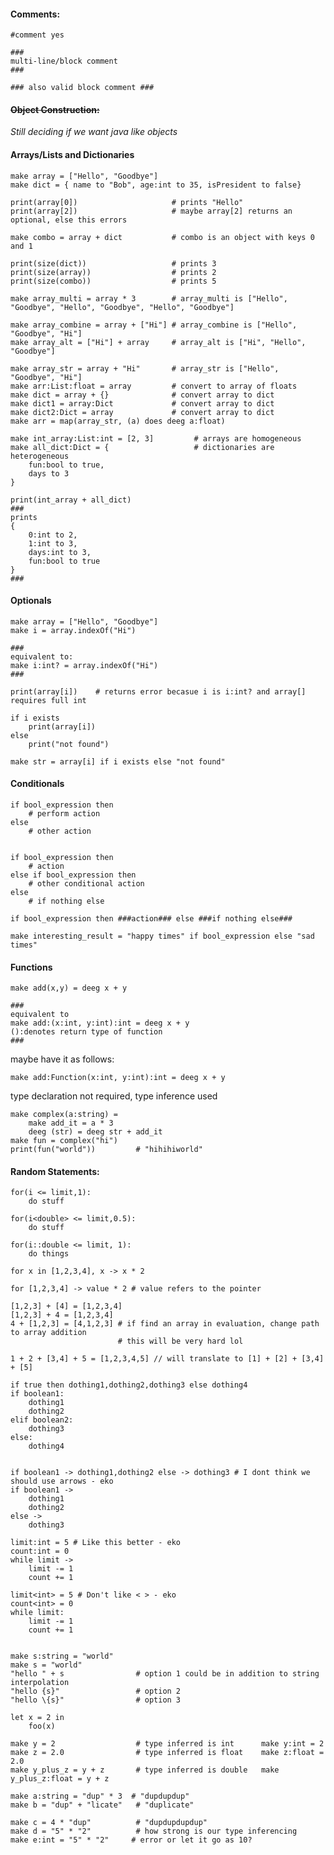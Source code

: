 #### Comments:

    #comment yes

    ###
    multi-line/block comment
    ###

    ### also valid block comment ###

#### ~~Object Construction:~~

_Still deciding if we want java like objects_

<!-- ## ~~Option 1:  value is a keyword referring to construction argument when only have 1~~
                if value is in the constructor, then the object requires one arg
                can set the type of value
                keyword of gives inheritance
                keyword form is like class
                keyword constr is the constructor
                keyword get is equivalent to return 
                head and next are local fields
                head:double is declaring the type of head
                ?= means if value is not defined, head will be set to nil

    form Node ->

        constr ->
            head:double ?= value
            next:Node = Node n

        Get ->
            get head

        Set argument->
            value = argument



        form Tree of Node ->

            constr ->
                head = value:Node

        Main ->

            n:Node = Node 14
            t = Tree n
            t.Set 3
            t.Get

## ~~Option 2:~~

    class Node argument:

        Node:
            head = argument

        Get_head:
            return head

        Set_head argument:
            head = argument

    class Binary_tree of Node argument<Node>:

        Binary_tree:
            head = argument
            left = new Tree l
            right = new Tree r
        
    Main:

    n1<Node> = new Node 3
    n2 = new Node 14
    b_t = new Binary_tree n2
    n.Set_head 15
    n.Get

## ~~Option 3:~~
    
    form Node:
        
        constr:
            head:double ?= value
            next:Node = Node n

        Get:
            get head

        Set argument:
            value = argument

        form Tree of Node:
            constr:
                head = value:Node

        Main:
            n:Node = Node 14
            t = Tree n
            t.Set 3
            t.Get -->

#### Arrays/Lists and Dictionaries

    make array = ["Hello", "Goodbye"]
    make dict = { name to "Bob", age:int to 35, isPresident to false}

    print(array[0])                     # prints "Hello"
    print(array[2])                     # maybe array[2] returns an optional, else this errors

    make combo = array + dict           # combo is an object with keys 0 and 1

    print(size(dict))                   # prints 3
    print(size(array))                  # prints 2
    print(size(combo))                  # prints 5

    make array_multi = array * 3        # array_multi is ["Hello", "Goodbye", "Hello", "Goodbye", "Hello", "Goodbye"]

    make array_combine = array + ["Hi"] # array_combine is ["Hello", "Goodbye", "Hi"]
    make array_alt = ["Hi"] + array     # array_alt is ["Hi", "Hello", "Goodbye"]
    
    make array_str = array + "Hi"       # array_str is ["Hello", "Goodbye", "Hi"]
    make arr:List:float = array         # convert to array of floats
    make dict = array + {}              # convert array to dict
    make dict1 = array:Dict             # convert array to dict
    make dict2:Dict = array             # convert array to dict
    make arr = map(array_str, (a) does deeg a:float)

    make int_array:List:int = [2, 3]         # arrays are homogeneous
    make all_dict:Dict = {                   # dictionaries are heterogeneous
        fun:bool to true,
        days to 3
    }

    print(int_array + all_dict)         
    ###
    prints
    {
        0:int to 2,
        1:int to 3,
        days:int to 3,
        fun:bool to true
    }
    ###

#### Optionals

    make array = ["Hello", "Goodbye"]
    make i = array.indexOf("Hi")

    ###
    equivalent to:
    make i:int? = array.indexOf("Hi")
    ###

    print(array[i])    # returns error becasue i is i:int? and array[] requires full int

    if i exists
        print(array[i])
    else
        print("not found")

    make str = array[i] if i exists else "not found"

#### Conditionals
    if bool_expression then
        # perform action
    else
        # other action


    if bool_expression then
        # action
    else if bool_expression then
        # other conditional action
    else
        # if nothing else

    if bool_expression then ###action### else ###if nothing else###

    make interesting_result = "happy times" if bool_expression else "sad times"


#### Functions

    make add(x,y) = deeg x + y

    ###
    equivalent to
    make add:(x:int, y:int):int = deeg x + y
    ():denotes return type of function
    ###

maybe have it as follows:

    make add:Function(x:int, y:int):int = deeg x + y

type declaration not required, type inference used

    make complex(a:string) =
        make add_it = a * 3
        deeg (str) = deeg str + add_it
    make fun = complex("hi")
    print(fun("world"))         # "hihihiworld"

#### Random Statements:

    for(i <= limit,1):
        do stuff

    for(i<double> <= limit,0.5):
        do stuff
    
    for(i::double <= limit, 1):
        do things

    for x in [1,2,3,4], x -> x * 2

    for [1,2,3,4] -> value * 2 # value refers to the pointer

    [1,2,3] + [4] = [1,2,3,4]
    [1,2,3] + 4 = [1,2,3,4]
    4 + [1,2,3] = [4,1,2,3] # if find an array in evaluation, change path to array addition
                            # this will be very hard lol

    1 + 2 + [3,4] + 5 = [1,2,3,4,5] // will translate to [1] + [2] + [3,4] + [5]

    if true then dothing1,dothing2,dothing3 else dothing4
    if boolean1:
        dothing1
        dothing2
    elif boolean2:
        dothing3
    else:
        dothing4


    if boolean1 -> dothing1,dothing2 else -> dothing3 # I dont think we should use arrows - eko
    if boolean1 ->
        dothing1
        dothing2
    else ->
        dothing3

    limit:int = 5 # Like this better - eko 
    count:int = 0
    while limit ->
        limit -= 1
        count += 1

    limit<int> = 5 # Don't like < > - eko
    count<int> = 0
    while limit:
        limit -= 1
        count += 1


    make s:string = "world"
    make s = "world"
    "hello " + s                # option 1 could be in addition to string interpolation
    "hello {s}"                 # option 2
    "hello \{s}"                # option 3

    let x = 2 in
        foo(x)

    make y = 2                  # type inferred is int      make y:int = 2
    make z = 2.0                # type inferred is float    make z:float = 2.0
    make y_plus_z = y + z       # type inferred is double   make y_plus_z:float = y + z

    make a:string = "dup" * 3  # "dupdupdup"
    make b = "dup" + "licate"   # "duplicate"
    
    make c = 4 * "dup"          # "dupdupdupdup"
    make d = "5" * "2"          # how strong is our type inferencing
    make e:int = "5" * "2"     # error or let it go as 10?
    
